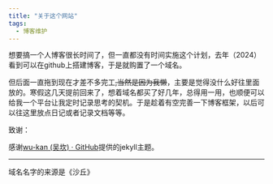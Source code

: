 ```yaml
---
title: "关于这个网站"
tags:
  - 博客维护
---
```


想要搞一个人博客很长时间了，但一直都没有时间实施这个计划，去年（2024）看到可以在github上搭建博客，于是就购置了一个域名。

但后面一直拖到现在才差不多完工~~,当然是因为我懒~~，主要是觉得没什么好往里面放的。寒假这几天提前回来了，想着域名都买了好几年，总得用一用，也顺便可以给我一个平台让我定时记录思考的契机。于是趁着有空完善一下博客框架，以后可以往这里放点日记或者记录文档等等。

致谢：

感谢[wu-kan (吴坎) · GitHub](https://github.com/wu-kan)提供的jekyll主题。

***

域名名字的来源是《沙丘》
